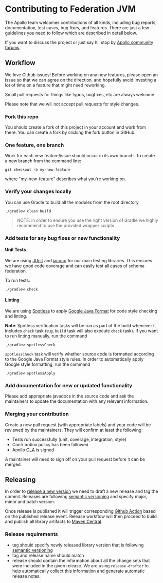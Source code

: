 # Contributing to Federation JVM

The Apollo team welcomes contributions of all kinds, including bug reports, documentation, test cases, bug fixes, and features. There are just a few guidelines you need to follow which are described in detail below.

If you want to discuss the project or just say hi, stop by [Apollo community forums](https://community.apollographql.com/).

## Workflow

We love Github issues! Before working on any new features, please open an issue so that we can agree on the direction, and hopefully avoid investing a lot of time on a feature that might need reworking.

Small pull requests for things like typos, bugfixes, etc are always welcome.

Please note that we will not accept pull requests for style changes.

### Fork this repo

You should create a fork of this project in your account and work from there. You can create a fork by clicking the fork button in GitHub.

### One feature, one branch

Work for each new feature/issue should occur in its own branch. To create a new branch from the command line:

```shell
git checkout -b my-new-feature
```
where "my-new-feature" describes what you're working on.

### Verify your changes locally

You can use Gradle to build all the modules from the root directory

```shell
./gradlew clean build
```

> NOTE: in order to ensure you use the right version of Gradle we highly recommend to use the provided wrapper scripts

### Add tests for any bug fixes or new functionality

#### Unit Tests

We are using [JUnit](https://junit.org/junit5/) and [jacoco](https://www.eclemma.org/jacoco/) for our main testing libraries. This ensures we have good code coverage and can easily test all cases of schema federation.

To run tests:

```shell
./gradlew check
```

#### Linting
We are using [Spotless](https://github.com/diffplug/spotless/) to apply [Google Java Format](https://github.com/google/google-java-format) for code style checking and linting.

**Note**:
Spotless verification tasks will be run as part of the build whenever it includes `check` task (e.g. `build` task will also execute `check` task). If you want to run linting manually, run the command

```shell
./gradlew spotlessCheck
```

`spotlessCheck` task will verify whether source code is formatted according to the Google Java Format style rules. In order to automatically apply Google style formatting, run the command

```shell
./gradlew spotlessApply
```

### Add documentation for new or updated functionality

Please add appropriate javadocs in the source code and ask the maintainers to update the documentation with any relevant information.

### Merging your contribution

Create a new pull request (with appropriate labels) and your code will be reviewed by the maintainers. They will confirm at least the following:

- Tests run successfully (unit, coverage, integration, style)
- Contribution policy has been followed
- Apollo [CLA](https://contribute.apollographql.com/) is signed

A maintainer will need to sign off on your pull request before it can be merged.

## Releasing

In order to [release a new version](https://github.com/apollographql/federation-jvm/releases) we need to draft a new release
and tag the commit. Releases are following [semantic versioning](https://semver.org/) and specify major, minor and patch version.

Once release is published it will trigger corresponding [Github Action](https://github.com/apollographql/federation-jvm/blob/master/.github/workflows/release.yml)
based on the published release event. Release workflow will then proceed to build and publish all library artifacts to [Maven Central](https://central.sonatype.org/).

### Release requirements

-   tag should specify newly released library version that is following [semantic versioning](https://semver.org/)
-   tag and release name should match
-   release should contain the information about all the change sets that were included in the given release. We are using `release-drafter` to help automatically
    collect this information and generate automatic release notes.
